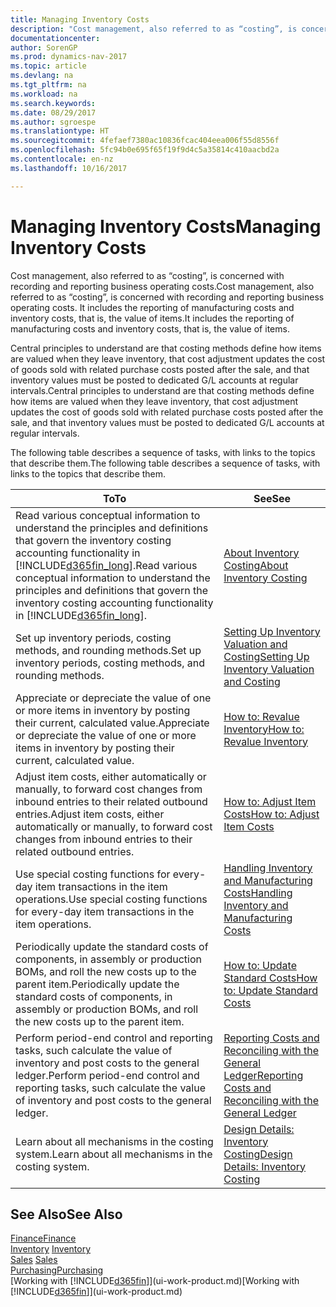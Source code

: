```yaml
---
title: Managing Inventory Costs
description: "Cost management, also referred to as “costing”, is concerned with recording and reporting business operating costs. It includes the reporting of manufacturing costs and inventory costs, that is, the value of items."
documentationcenter: 
author: SorenGP
ms.prod: dynamics-nav-2017
ms.topic: article
ms.devlang: na
ms.tgt_pltfrm: na
ms.workload: na
ms.search.keywords: 
ms.date: 08/29/2017
ms.author: sgroespe
ms.translationtype: HT
ms.sourcegitcommit: 4fefaef7380ac10836fcac404eea006f55d8556f
ms.openlocfilehash: 5fc94b0e695f65f19f9d4c5a35814c410aacbd2a
ms.contentlocale: en-nz
ms.lasthandoff: 10/16/2017

---
```

# <a name="managing-inventory-costs"></a><span data-ttu-id="a2257-104">Managing Inventory Costs</span><span class="sxs-lookup"><span data-stu-id="a2257-104">Managing Inventory Costs</span></span>
<span data-ttu-id="a2257-105">Cost management, also referred to as “costing”, is concerned with recording and reporting business operating costs.</span><span class="sxs-lookup"><span data-stu-id="a2257-105">Cost management, also referred to as “costing”, is concerned with recording and reporting business operating costs.</span></span> <span data-ttu-id="a2257-106">It includes the reporting of manufacturing costs and inventory costs, that is, the value of items.</span><span class="sxs-lookup"><span data-stu-id="a2257-106">It includes the reporting of manufacturing costs and inventory costs, that is, the value of items.</span></span>   

<span data-ttu-id="a2257-107">Central principles to understand are that costing methods define how items are valued when they leave inventory, that cost adjustment updates the cost of goods sold with related purchase costs posted after the sale, and that inventory values must be posted to dedicated G/L accounts at regular intervals.</span><span class="sxs-lookup"><span data-stu-id="a2257-107">Central principles to understand are that costing methods define how items are valued when they leave inventory, that cost adjustment updates the cost of goods sold with related purchase costs posted after the sale, and that inventory values must be posted to dedicated G/L accounts at regular intervals.</span></span>

<span data-ttu-id="a2257-108">The following table describes a sequence of tasks, with links to the topics that describe them.</span><span class="sxs-lookup"><span data-stu-id="a2257-108">The following table describes a sequence of tasks, with links to the topics that describe them.</span></span>

|<span data-ttu-id="a2257-109">**To**</span><span class="sxs-lookup"><span data-stu-id="a2257-109">**To**</span></span>|<span data-ttu-id="a2257-110">**See**</span><span class="sxs-lookup"><span data-stu-id="a2257-110">**See**</span></span>|  
|------------|-------------|  
|<span data-ttu-id="a2257-111">Read various conceptual information to understand the principles and definitions that govern the inventory costing accounting functionality in [!INCLUDE[d365fin_long](includes/d365fin_long_md.md)].</span><span class="sxs-lookup"><span data-stu-id="a2257-111">Read various conceptual information to understand the principles and definitions that govern the inventory costing accounting functionality in [!INCLUDE[d365fin_long](includes/d365fin_long_md.md)].</span></span>|[<span data-ttu-id="a2257-112">About Inventory Costing</span><span class="sxs-lookup"><span data-stu-id="a2257-112">About Inventory Costing</span></span>](finance-learn-about-costing.md)|  
|<span data-ttu-id="a2257-113">Set up inventory periods, costing methods, and rounding methods.</span><span class="sxs-lookup"><span data-stu-id="a2257-113">Set up inventory periods, costing methods, and rounding methods.</span></span>|[<span data-ttu-id="a2257-114">Setting Up Inventory Valuation and Costing</span><span class="sxs-lookup"><span data-stu-id="a2257-114">Setting Up Inventory Valuation and Costing</span></span>](finance-set-up-inventory-valuation-and-costing.md)|
|<span data-ttu-id="a2257-115">Appreciate or depreciate the value of one or more items in inventory by posting their current, calculated value.</span><span class="sxs-lookup"><span data-stu-id="a2257-115">Appreciate or depreciate the value of one or more items in inventory by posting their current, calculated value.</span></span>|[<span data-ttu-id="a2257-116">How to: Revalue Inventory</span><span class="sxs-lookup"><span data-stu-id="a2257-116">How to: Revalue Inventory</span></span>](inventory-how-revalue-inventory.md)|
|<span data-ttu-id="a2257-117">Adjust item costs, either automatically or manually, to forward cost changes from inbound entries to their related outbound entries.</span><span class="sxs-lookup"><span data-stu-id="a2257-117">Adjust item costs, either automatically or manually, to forward cost changes from inbound entries to their related outbound entries.</span></span>|[<span data-ttu-id="a2257-118">How to: Adjust Item Costs</span><span class="sxs-lookup"><span data-stu-id="a2257-118">How to: Adjust Item Costs</span></span>](inventory-how-adjust-item-costs.md)|
|<span data-ttu-id="a2257-119">Use special costing functions for every-day item transactions in the item operations.</span><span class="sxs-lookup"><span data-stu-id="a2257-119">Use special costing functions for every-day item transactions in the item operations.</span></span>|[<span data-ttu-id="a2257-120">Handling Inventory and Manufacturing Costs</span><span class="sxs-lookup"><span data-stu-id="a2257-120">Handling Inventory and Manufacturing Costs</span></span>](finance-handle-inventory-and-manufacturing-costs.md)|  
|<span data-ttu-id="a2257-121">Periodically update the standard costs of components, in assembly or production BOMs, and roll the new costs up to the parent item.</span><span class="sxs-lookup"><span data-stu-id="a2257-121">Periodically update the standard costs of components, in assembly or production BOMs, and roll the new costs up to the parent item.</span></span>|[<span data-ttu-id="a2257-122">How to: Update Standard Costs</span><span class="sxs-lookup"><span data-stu-id="a2257-122">How to: Update Standard Costs</span></span>](finance-how-to-update-standard-costs.md)|
|<span data-ttu-id="a2257-123">Perform period-end control and reporting tasks, such calculate the value of inventory and post costs to the general ledger.</span><span class="sxs-lookup"><span data-stu-id="a2257-123">Perform period-end control and reporting tasks, such calculate the value of inventory and post costs to the general ledger.</span></span>|[<span data-ttu-id="a2257-124">Reporting Costs and Reconciling with the General Ledger</span><span class="sxs-lookup"><span data-stu-id="a2257-124">Reporting Costs and Reconciling with the General Ledger</span></span>](finance-report-costs-and-reconcile-with-the-general-ledger.md)|  
|<span data-ttu-id="a2257-125">Learn about all mechanisms in the costing system.</span><span class="sxs-lookup"><span data-stu-id="a2257-125">Learn about all mechanisms in the costing system.</span></span>|[<span data-ttu-id="a2257-126">Design Details: Inventory Costing</span><span class="sxs-lookup"><span data-stu-id="a2257-126">Design Details: Inventory Costing</span></span>](design-details-inventory-costing.md)|  

## <a name="see-also"></a><span data-ttu-id="a2257-127">See Also</span><span class="sxs-lookup"><span data-stu-id="a2257-127">See Also</span></span>  
 [<span data-ttu-id="a2257-128">Finance</span><span class="sxs-lookup"><span data-stu-id="a2257-128">Finance</span></span>](finance.md)  
 <span data-ttu-id="a2257-129">[Inventory](inventory-manage-inventory.md) </span><span class="sxs-lookup"><span data-stu-id="a2257-129">[Inventory](inventory-manage-inventory.md) </span></span>  
 <span data-ttu-id="a2257-130">[Sales](sales-manage-sales.md) </span><span class="sxs-lookup"><span data-stu-id="a2257-130">[Sales](sales-manage-sales.md) </span></span>  
 [<span data-ttu-id="a2257-131">Purchasing</span><span class="sxs-lookup"><span data-stu-id="a2257-131">Purchasing</span></span>](purchasing-manage-purchasing.md)  
 <span data-ttu-id="a2257-132">[Working with [!INCLUDE[d365fin](includes/d365fin_md.md)]](ui-work-product.md)</span><span class="sxs-lookup"><span data-stu-id="a2257-132">[Working with [!INCLUDE[d365fin](includes/d365fin_md.md)]](ui-work-product.md)</span></span>

